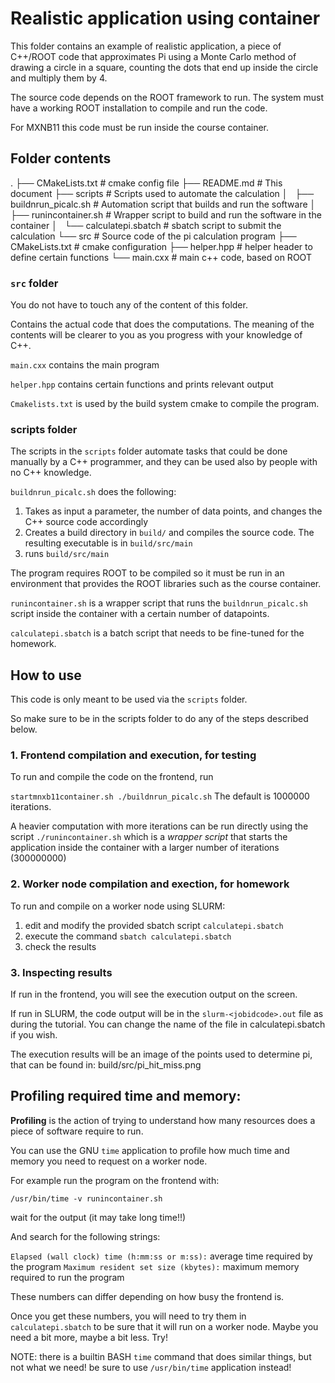 # Realistic application using container

This folder contains an example of realistic application,
a piece of C++/ROOT code that approximates Pi using a Monte Carlo method
of drawing a circle in a square, counting the dots that end
up inside the circle and multiply them by 4. 

The source code depends on the ROOT framework to run. The system must have
a working ROOT installation to compile and run the code.

For MXNB11 this code must be run inside the course container.

## Folder contents

.
├── CMakeLists.txt # cmake config file
├── README.md # This document
├── scripts # Scripts used to automate the calculation
│   ├── buildnrun_picalc.sh # Automation script that builds and run the software
│   ├── runincontainer.sh # Wrapper script to build and run the software in the container
│   └── calculatepi.sbatch # sbatch script to submit the calculation
└── src # Source code of the pi calculation program
    ├── CMakeLists.txt # cmake configuration
    ├── helper.hpp # helper header to define certain functions
    └── main.cxx # main c++ code,  based on ROOT

### `src` folder

You do not have to touch any of the content of this folder.

Contains the actual code that does the computations. The meaning of the
contents will be clearer to you as you progress with your knowledge of C++.

`main.cxx` contains the main program

`helper.hpp` contains certain functions and prints relevant output

`Cmakelists.txt` is used by the build system cmake to compile the program.

### scripts folder

The scripts in the `scripts` folder automate tasks that could be done
manually by a C++ programmer, and they can be used also by people with
no C++ knowledge.

`buildnrun_picalc.sh` does the following:

  1. Takes as input a parameter, the number of data points, and changes
     the C++ source code accordingly
  2. Creates a build directory in `build/` and compiles the source code.
     The resulting executable is in `build/src/main`
  3. runs `build/src/main`

The program requires ROOT to be compiled so it must be run in an environment
that provides the ROOT libraries such as the course container.

`runincontainer.sh` is a wrapper script that runs the `buildnrun_picalc.sh` 
script inside the container with a certain number of datapoints.

`calculatepi.sbatch` is a batch script that needs to be fine-tuned for 
the homework.

## How to use

This code is only meant to be used via the `scripts` folder.

So make sure to be in the scripts folder to do any of the steps described below.

### 1. Frontend compilation and execution, for testing
To run and compile the code on the frontend, run

`startmnxb11container.sh ./buildnrun_picalc.sh`
The default is 1000000 iterations.

A heavier computation with more iterations can be run directly using the script
`./runincontainer.sh`
which is a _wrapper script_ that starts the application inside the container
with a larger number of iterations (300000000)

### 2. Worker node compilation and exection, for homework

To run and compile on a worker node using SLURM:

  1. edit and modify the provided sbatch script `calculatepi.sbatch`
  2. execute the command `sbatch calculatepi.sbatch`
  3. check the results 

### 3. Inspecting results

If run in the frontend, you will see the execution output on the screen.

If run in SLURM, the code output will be in the `slurm-<jobidcode>.out` file
as during the tutorial. You can change the name of the file in calculatepi.sbatch if you wish.

The execution results will be an image of the points used to determine pi, 
that can be found in: build/src/pi_hit_miss.png 


## Profiling required time and memory:

**Profiling** is the action of trying to understand how many resources does
a piece of software require to run.

You can use the GNU `time` application to profile how much time and memory you need 
to request on a worker node. 

For example run the program on the frontend with:

```
/usr/bin/time -v runincontainer.sh
```

wait for the output (it may take long time!!)

And search for the following strings:

`Elapsed (wall clock) time (h:mm:ss or m:ss):` average time required by the program
`Maximum resident set size (kbytes):` maximum memory required to run the program

These numbers can differ depending on how busy the frontend is.

Once you get these numbers, you will need to try them in `calculatepi.sbatch` 
to be sure that it will run on a worker node. Maybe you need a bit more,
maybe a bit less. Try!

NOTE: there is a builtin BASH `time` command that does similar things, but not what we need!
be sure to use `/usr/bin/time` application instead!
